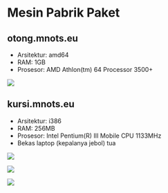 # Mesin Pabrik Paket
## otong.mnots.eu
* Arsitektur: amd64
* RAM: 1GB
* Prosesor: AMD Athlon(tm) 64 Processor 3500+

![](http://farm2.static.flickr.com/1203/1461892279_21f435a6aa.jpg)

## kursi.mnots.eu
* Arsitektur: i386
* RAM: 256MB
* Prosesor: Intel Pentium(R) III Mobile CPU 1133MHz
* Bekas laptop (kepalanya jebol) tua

![](http://farm2.static.flickr.com/1418/1461894429_263ed9461f.jpg)

![](http://farm2.static.flickr.com/1339/1461897007_f71b4f047b.jpg)

![](http://farm2.static.flickr.com/1184/1461899985_f7a5424386.jpg)
